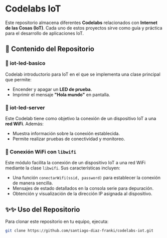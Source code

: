 # Codelabs IoT

Este repositorio almacena diferentes **Codelabs** relacionados con **Internet de las Cosas (IoT)**. Cada uno de estos proyectos sirve como guía y práctica para el desarrollo de aplicaciones IoT.

## 📁 Contenido del Repositorio

### 🎇 iot-led-basico
Codelab introductorio para IoT en el que se implementa una clase principal que permite:
- Encender y apagar un **LED de prueba**.
- Imprimir el mensaje **"Hola mundo"** en pantalla.

### 📲 iot-led-server
Este Codelab tiene como objetivo la conexión de un dispositivo IoT a una **red WiFi**. Además:
- Muestra información sobre la conexión establecida.
- Permite realizar pruebas de conectividad y monitoreo.

### 📡 Conexión WiFi con `libwifi`
Este módulo facilita la conexión de un dispositivo IoT a una red WiFi mediante la clase `libwifi`. Sus características incluyen:
- Una función `conectarWifi(ssid, password)` para establecer la conexión de manera sencilla.
- Mensajes de estado detallados en la consola serie para depuración.
- Obtención y visualización de la dirección IP asignada al dispositivo.

## ✨✨ Uso del Repositorio
Para clonar este repositorio en tu equipo, ejecuta:

```sh
git clone https://github.com/santiago-diaz-franki/codelabs-iot.git
